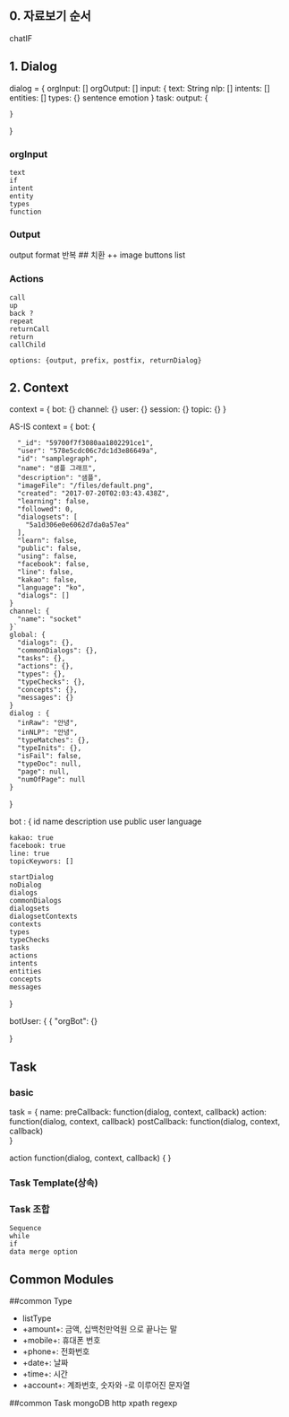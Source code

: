 ## 0. 자료보기 순서
chatIF

## 1. Dialog
dialog = {
    orgInput: []
    orgOutput: [] 
    input: {
        text: String
        nlp: []
        intents: []
        entities: []
        types: {}
        sentence
        emotion
    }
    task: 
    output: {
        
    }       
}


###  orgInput
    text
    if
    intent
    entity
    types
    function
    
###  Output
output format
    반복 ##
    치환 ++
image
buttons
list

### Actions
    call
    up
    back ?
    repeat
    returnCall 
    return 
    callChild
    
    options: {output, prefix, postfix, returnDialog}
    
## 2. Context
context = {
    bot: {}
    channel: {}
    user: {}
    session: {}
    topic: {}
}


AS-IS
context =
{
    bot: {
    
      "_id": "59700f7f3080aa1802291ce1",
      "user": "578e5cdc06c7dc1d3e86649a",
      "id": "samplegraph",
      "name": "샘플 그래프",
      "description": "샘플",
      "imageFile": "/files/default.png",
      "created": "2017-07-20T02:03:43.438Z",
      "learning": false,
      "followed": 0,
      "dialogsets": [
        "5a1d306e0e6062d7da0a57ea"
      ],
      "learn": false,
      "public": false,
      "using": false,
      "facebook": false,
      "line": false,
      "kakao": false,
      "language": "ko",
      "dialogs": []
    }  
    channel: {
      "name": "socket"
    }`
    global: {
      "dialogs": {},
      "commonDialogs": {},
      "tasks": {},
      "actions": {},
      "types": {},
      "typeChecks": {},
      "concepts": {},
      "messages": {}
    }
    dialog : {
      "inRaw": "안녕",
      "inNLP": "안녕",
      "typeMatches": {},
      "typeInits": {},
      "isFail": false,
      "typeDoc": null,
      "page": null,
      "numOfPage": null
    }
}



bot : {
    id
    name
    description
    use
    public
    user
    language
    
    kakao: true
    facebook: true
    line: true
    topicKeywors: []
    
    startDialog
    noDialog
    dialogs
    commonDialogs
    dialogsets
    dialogsetContexts
    contexts
    types
    typeChecks
    tasks
    actions
    intents
    entities
    concepts
    messages
}

botUser: {
{
  "orgBot": {}
  
}
## Task

### basic
task = {
    name:
    preCallback: function(dialog, context, callback)
    action: function(dialog, context, callback) 
    postCallback: function(dialog, context, callback)       
}

action function(dialog, context, callback) {
}

### Task Template(상속)

### Task 조합
    Sequence
    while
    if
    data merge option

## Common Modules
##common Type

* listType
* +amount+: 금액, 십백천만억원 으로 끝나는 말
* +mobile+: 휴대폰 번호
* +phone+: 전화번호
* +date+: 날짜
* +time+: 시간
* +account+: 계좌번호, 숫자와 -로 이루어진 문자열

##common Task
    mongoDB
    http
    xpath
    regexp




<!--stackedit_data:
eyJoaXN0b3J5IjpbLTY0NzE3NTkwN119
-->